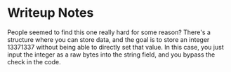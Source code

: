 # Writeup Notes

People seemed to find this one really hard for some reason? There's a structure where you can store data, and the goal is to store an integer 13371337 without being able to directly set that value. In this case, you just input the integer as a raw bytes into the string field, and you bypass the check in the code.